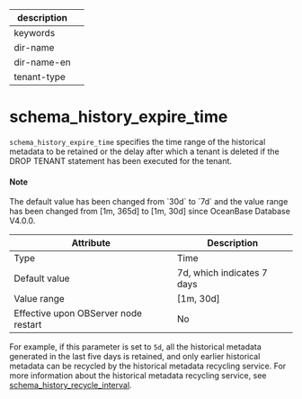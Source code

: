 | description ||
|---|---|
| keywords ||
| dir-name ||
| dir-name-en ||
| tenant-type ||

# schema_history_expire_time

`schema_history_expire_time` specifies the time range of the historical metadata to be retained or the delay after which a tenant is deleted if the DROP TENANT statement has been executed for the tenant.

<main id="notice" type='explain'>
  <h4>Note</h4>
  <p>The default value has been changed from `30d` to `7d` and the value range has been changed from [1m, 365d] to [1m, 30d] since OceanBase Database V4.0.0. </p>
</main>

| **Attribute** | **Description** |
|------------------|-------------|
| Type | Time |
| Default value | 7d, which indicates 7 days |
| Value range | \[1m, 30d] |
| Effective upon OBServer node restart | No |


For example, if this parameter is set to `5d`, all the historical metadata generated in the last five days is retained, and only earlier historical metadata can be recycled by the historical metadata recycling service. For more information about the historical metadata recycling service, see [schema_history_recycle_interval](../300.cluster-level-configuration-items/19400.schema_history_recycle_interval.md).
